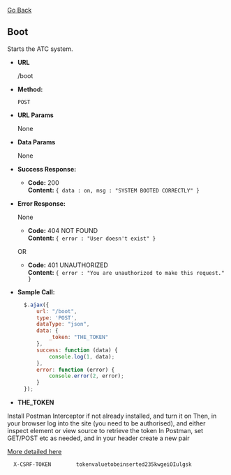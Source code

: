 [Go Back](https://github.com/alvaroassmus/mendATC#readme)

**Boot**
----
Starts the ATC system.

* **URL**

  /boot

* **Method:**

  `POST`

*  **URL Params**

   None

* **Data Params**

  None

* **Success Response:**

    * **Code:** 200 <br />
      **Content:** `{ data : on, msg : "SYSTEM BOOTED CORRECTLY" }`

* **Error Response:**

  None
  
    * **Code:** 404 NOT FOUND <br />
      **Content:** `{ error : "User doesn't exist" }`

  OR

    * **Code:** 401 UNAUTHORIZED <br />
      **Content:** `{ error : "You are unauthorized to make this request." }`

* **Sample Call:**

  ```javascript
    $.ajax({
        url: "/boot",
        type: 'POST',
        dataType: "json",
        data: {
            _token: "THE_TOKEN"
        },
        success: function (data) {
            console.log(1, data);
        },
        error: function (error) {
            console.error(2, error);
        }
    });
  ```
* **THE_TOKEN**

Install Postman Interceptor if not already installed, and turn it on
Then, in your browser log into the site (you need to be authorised), and either inspect element or view source to retrieve the token
In Postman, set GET/POST etc as needed, and in your header create a new pair

<a href="https://gist.github.com/ethanstenis/3cc78c1d097680ac7ef0" target="_blank">More detailed here</a>

  ```
    X-CSRF-TOKEN        tokenvaluetobeinserted235kwgeiOIulgsk
  ```
